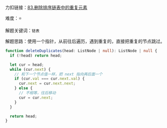 力扣链接：<a href="https://leetcode.cn/problems/remove-duplicates-from-sorted-list/description/" target="_blank">83.删除排序链表中的重复元素</a>

难度：⭐ <br/>

解题关键词：`链表`<br />

解题思路：使用一个指针，从前往后遍历，遇到重复的，直接把重复的节点跳过。<br />

```typescript
function deleteDuplicates(head: ListNode | null): ListNode | null {
  if (!head) return head;

  let cur = head;
  while (cur.next) {
    // 和下一个节点值一样，把 next 指向再后面一个
    if (cur.val === cur.next.val) {
      cur.next = cur.next.next;
    } else {
      // 不相等，往后移动
      cur = cur.next;
    }
  }

  return head;
}
```
